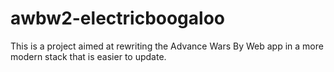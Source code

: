 # awbw2-electricboogaloo
This is a project aimed at rewriting the Advance Wars By Web app in a more modern stack that is easier to update.
